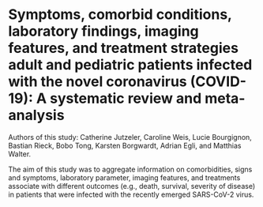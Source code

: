 # Symptoms, comorbid conditions, laboratory findings, imaging features, and treatment strategies adult and pediatric patients infected with the novel coronavirus (COVID-19): A systematic review and meta-analysis

Authors of this study: Catherine Jutzeler, Caroline Weis, Lucie Bourgignon, Bastian Rieck, Bobo Tong, Karsten Borgwardt, Adrian Egli, and Matthias Walter.

 The aim of this study was to aggregate information on comorbidities, signs and symptoms, laboratory parameter, imaging features, and treatments associate with different outcomes (e.g., death, survival, severity of disease) in patients that were infected with the recently emerged SARS-CoV-2 virus.
